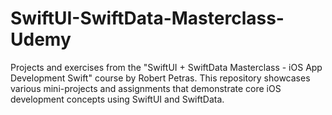 # SwiftUI-SwiftData-Masterclass-Udemy
Projects and exercises from the "SwiftUI + SwiftData Masterclass - iOS App Development Swift" course by Robert Petras. This repository showcases various mini-projects and assignments that demonstrate core iOS development concepts using SwiftUI and SwiftData.
